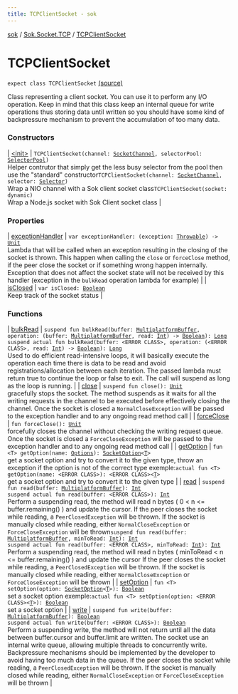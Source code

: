 ```yaml
---
title: TCPClientSocket - sok
---
```


[sok](../../index.html) / [Sok.Socket.TCP](../index.html) / [TCPClientSocket](./index.html)

# TCPClientSocket

`expect class TCPClientSocket` [(source)](https://github.com/SeekDaSky/Sok/tree/master/common/sok-common/src/Sok/Socket/TCP/TCPClientSocket.kt#L22)

Class representing a client socket. You can use it to perform any I/O operation. Keep in mind that this class keep an internal
queue for write operations thus storing data until written so you should have some kind of backpressure mechanism to prevent
the accumulation of too many data.

### Constructors

| [&lt;init&gt;](-init-.html) | `TCPClientSocket(channel: `[`SocketChannel`](http://docs.oracle.com/javase/6/docs/api/java/nio/channels/SocketChannel.html)`, selectorPool: `[`SelectorPool`](../../-sok.-selector/-selector-pool/index.html)`)`<br>Helper contrutor that simply get the less busy selector from the pool then use the "standard" constructor`TCPClientSocket(channel: `[`SocketChannel`](http://docs.oracle.com/javase/6/docs/api/java/nio/channels/SocketChannel.html)`, selector: `[`Selector`](../../-sok.-selector/-selector/index.html)`)`<br>Wrap a NIO channel with a Sok client socket class`TCPClientSocket(socket: dynamic)`<br>Wrap a Node.js socket with Sok Client socket class |

### Properties

| [exceptionHandler](exception-handler.html) | `var exceptionHandler: (exception: `[`Throwable`](https://kotlinlang.org/api/latest/jvm/stdlib/kotlin/-throwable/index.html)`) -> `[`Unit`](https://kotlinlang.org/api/latest/jvm/stdlib/kotlin/-unit/index.html)<br>Lambda that will be called when an exception resulting in the closing of the socket is thrown. This happen when calling the `close` or `forceClose` method, if the peer close the socket or if something wrong happen internally. Exception that does not affect the socket state will not be received by this handler (exception in the `bulkRead` operation lambda for example) |
| [isClosed](is-closed.html) | `var isClosed: `[`Boolean`](https://kotlinlang.org/api/latest/jvm/stdlib/kotlin/-boolean/index.html)<br>Keep track of the socket status |

### Functions

| [bulkRead](bulk-read.html) | `suspend fun bulkRead(buffer: `[`MultiplatformBuffer`](../../-sok.-buffer/-multiplatform-buffer/index.html)`, operation: (buffer: `[`MultiplatformBuffer`](../../-sok.-buffer/-multiplatform-buffer/index.html)`, read: `[`Int`](https://kotlinlang.org/api/latest/jvm/stdlib/kotlin/-int/index.html)`) -> `[`Boolean`](https://kotlinlang.org/api/latest/jvm/stdlib/kotlin/-boolean/index.html)`): `[`Long`](https://kotlinlang.org/api/latest/jvm/stdlib/kotlin/-long/index.html)<br>`suspend actual fun bulkRead(buffer: <ERROR CLASS>, operation: (<ERROR CLASS>, read: `[`Int`](https://kotlinlang.org/api/latest/jvm/stdlib/kotlin/-int/index.html)`) -> `[`Boolean`](https://kotlinlang.org/api/latest/jvm/stdlib/kotlin/-boolean/index.html)`): `[`Long`](https://kotlinlang.org/api/latest/jvm/stdlib/kotlin/-long/index.html)<br>Used to do efficient read-intensive loops, it will basically execute the operation each time there is data to be read and avoid registrations/allocation between each iteration. The passed lambda must return true to continue the loop or false to exit. The call will suspend as long as the loop is running. |
| [close](close.html) | `suspend fun close(): `[`Unit`](https://kotlinlang.org/api/latest/jvm/stdlib/kotlin/-unit/index.html)<br>gracefully stops the socket. The method suspends as it waits for all the writing requests in the channel to be executed before effectively closing the channel. Once the socket is closed a `NormalCloseException` will be passed to the exception handler and to any ongoing read method call |
| [forceClose](force-close.html) | `fun forceClose(): `[`Unit`](https://kotlinlang.org/api/latest/jvm/stdlib/kotlin/-unit/index.html)<br>forcefully closes the channel without checking the writing request queue. Once the socket is closed a `ForceCloseException` will be passed to the exception handler and to any ongoing read method call |
| [getOption](get-option.html) | `fun <T> getOption(name: `[`Options`](../../-sok.-socket.-options/-options/index.html)`): `[`SocketOption`](../../-sok.-socket.-options/-socket-option/index.html)`<`[`T`](get-option.html#T)`>`<br>get a socket option and try to convert it to the given type, throw an exception if the option is not of the correct type exemple:`actual fun <T> getOption(name: <ERROR CLASS>): <ERROR CLASS><`[`T`](get-option.html#T)`>`<br>get a socket option and try to convert it to the given type |
| [read](read.html) | `suspend fun read(buffer: `[`MultiplatformBuffer`](../../-sok.-buffer/-multiplatform-buffer/index.html)`): `[`Int`](https://kotlinlang.org/api/latest/jvm/stdlib/kotlin/-int/index.html)<br>`suspend actual fun read(buffer: <ERROR CLASS>): `[`Int`](https://kotlinlang.org/api/latest/jvm/stdlib/kotlin/-int/index.html)<br>Perform a suspending read, the method will read n bytes ( 0 &lt; n &lt;= buffer.remaining() ) and update the cursor. If the peer closes the socket while reading, a `PeerClosedException` will be thrown. If the socket is manually closed while reading, either `NormalCloseException` or `ForceCloseException` will be thrown`suspend fun read(buffer: `[`MultiplatformBuffer`](../../-sok.-buffer/-multiplatform-buffer/index.html)`, minToRead: `[`Int`](https://kotlinlang.org/api/latest/jvm/stdlib/kotlin/-int/index.html)`): `[`Int`](https://kotlinlang.org/api/latest/jvm/stdlib/kotlin/-int/index.html)<br>`suspend actual fun read(buffer: <ERROR CLASS>, minToRead: `[`Int`](https://kotlinlang.org/api/latest/jvm/stdlib/kotlin/-int/index.html)`): `[`Int`](https://kotlinlang.org/api/latest/jvm/stdlib/kotlin/-int/index.html)<br>Perform a suspending read, the method will read n bytes ( minToRead &lt; n &lt;= buffer.remaining() ) and update the cursor If the peer closes the socket while reading, a `PeerClosedException` will be thrown. If the socket is manually closed while reading, either `NormalCloseException` or `ForceCloseException` will be thrown |
| [setOption](set-option.html) | `fun <T> setOption(option: `[`SocketOption`](../../-sok.-socket.-options/-socket-option/index.html)`<`[`T`](set-option.html#T)`>): `[`Boolean`](https://kotlinlang.org/api/latest/jvm/stdlib/kotlin/-boolean/index.html)<br>set a socket option exemple:`actual fun <T> setOption(option: <ERROR CLASS><`[`T`](set-option.html#T)`>): `[`Boolean`](https://kotlinlang.org/api/latest/jvm/stdlib/kotlin/-boolean/index.html)<br>set a socket option |
| [write](write.html) | `suspend fun write(buffer: `[`MultiplatformBuffer`](../../-sok.-buffer/-multiplatform-buffer/index.html)`): `[`Boolean`](https://kotlinlang.org/api/latest/jvm/stdlib/kotlin/-boolean/index.html)<br>`suspend actual fun write(buffer: <ERROR CLASS>): `[`Boolean`](https://kotlinlang.org/api/latest/jvm/stdlib/kotlin/-boolean/index.html)<br>Perform a suspending write, the method will not return until all the data between buffer.cursor and buffer.limit are written. The socket use an internal write queue, allowing multiple threads to concurrently write. Backpressure mechanisms should be implemented by the developer to avoid having too much data in the queue. If the peer closes the socket while reading, a `PeerClosedException` will be thrown. If the socket is manually closed while reading, either `NormalCloseException` or `ForceCloseException` will be thrown |


